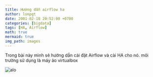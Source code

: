 ```yaml
---
title: Hướng dẫn airflow ha
author: lonpgt 
date: 2001-02-18 20:52:00 +0700
categories: [bigdata]
tags: [HA, Airflow]
math: true
mermaid: true
img_path: images
---
```


Trong bài này mình sẽ hướng dẫn cài đặt Airflow và cài HA cho nó. môi trường sử dụng là máy ảo virtualbox

![alo](2024-02-18_air.png)


